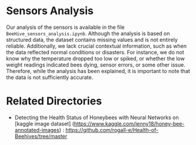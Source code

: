 

# Sensors Analysis
Our analysis of the sensors is available in the file `BeeHive_sensors_analysis.ipynb`. Although the analysis is based on structured data, the dataset contains missing values and is not entirely reliable. Additionally, we lack crucial contextual information, such as when the data reflected normal conditions or disasters. For instance, we do not know why the temperature dropped too low or spiked, or whether the low weight readings indicated bees dying, sensor errors, or some other issue. Therefore, while the analysis has been explained, it is important to note that the data is not sufficiently accurate.





# Related Directories
- Detecting the Health Status of Honeybees with Neural Networks on [kaggle image dataset] (https://www.kaggle.com/jenny18/honey-bee-annotated-images) : <https://github.com/rogall-e/Health-of-Beehives/tree/master>


